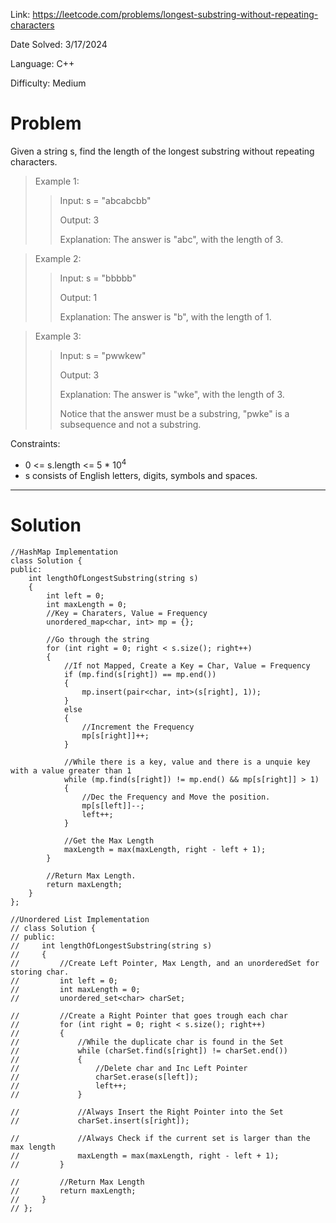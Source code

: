 Link: https://leetcode.com/problems/longest-substring-without-repeating-characters

Date Solved: 3/17/2024

Language: C++

Difficulty: Medium

# Problem

Given a string s, find the length of the longest substring without repeating characters.

>Example 1:
>
>>Input: s = "abcabcbb"
>>
>>Output: 3
>>
>>Explanation: The answer is "abc", with the length of 3.

>Example 2:
>
>>Input: s = "bbbbb"
>>
>>Output: 1
>>
>>Explanation: The answer is "b", with the length of 1.

>Example 3:
>
>>Input: s = "pwwkew"
>>
>>Output: 3
>>
>>Explanation: The answer is "wke", with the length of 3.
>>
>>Notice that the answer must be a substring, "pwke" is a subsequence and not a substring.
 
Constraints:

- 0 <= s.length <= 5 * 10<sup>4</sup>
- s consists of English letters, digits, symbols and spaces.

---

# Solution

```
//HashMap Implementation
class Solution {
public:
    int lengthOfLongestSubstring(string s) 
    {
        int left = 0;
        int maxLength = 0;
        //Key = Charaters, Value = Frequency
        unordered_map<char, int> mp = {};

        //Go through the string
        for (int right = 0; right < s.size(); right++)
        {
            //If not Mapped, Create a Key = Char, Value = Frequency
            if (mp.find(s[right]) == mp.end())
            {
                mp.insert(pair<char, int>(s[right], 1));
            }
            else
            {
                //Increment the Frequency
                mp[s[right]]++;
            }

            //While there is a key, value and there is a unquie key with a value greater than 1 
            while (mp.find(s[right]) != mp.end() && mp[s[right]] > 1)
            {
                //Dec the Frequency and Move the position.
                mp[s[left]]--;
                left++;
            }

            //Get the Max Length
            maxLength = max(maxLength, right - left + 1);
        }
        
        //Return Max Length.
        return maxLength;
    }
};

//Unordered List Implementation
// class Solution {
// public:
//     int lengthOfLongestSubstring(string s) 
//     {
//         //Create Left Pointer, Max Length, and an unorderedSet for storing char.
//         int left = 0; 
//         int maxLength = 0;
//         unordered_set<char> charSet;

//         //Create a Right Pointer that goes trough each char
//         for (int right = 0; right < s.size(); right++)
//         {
//             //While the duplicate char is found in the Set 
//             while (charSet.find(s[right]) != charSet.end())
//             {
//                 //Delete char and Inc Left Pointer
//                 charSet.erase(s[left]);
//                 left++;
//             }

//             //Always Insert the Right Pointer into the Set
//             charSet.insert(s[right]);

//             //Always Check if the current set is larger than the max length
//             maxLength = max(maxLength, right - left + 1);
//         }

//         //Return Max Length
//         return maxLength;
//     }
// };
```
